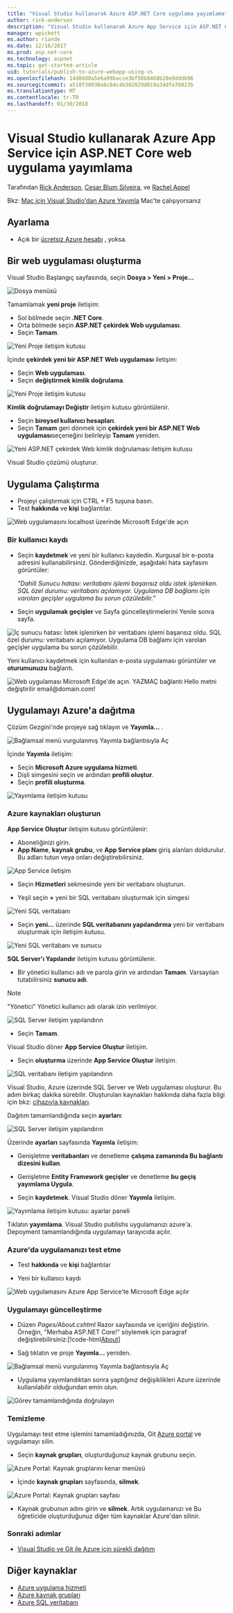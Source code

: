 ```yaml
---
title: "Visual Studio kullanarak Azure ASP.NET Core uygulama yayımlama"
author: rick-anderson
description: "Visual Studio kullanarak Azure App Service için ASP.NET Core uygulama yayımlama öğrenin."
manager: wpickett
ms.author: riande
ms.date: 12/16/2017
ms.prod: asp.net-core
ms.technology: aspnet
ms.topic: get-started-article
uid: tutorials/publish-to-azure-webapp-using-vs
ms.openlocfilehash: 14d8dd0a5e6a99bacce3bf50b0468b20e0dddb96
ms.sourcegitcommit: a510f38930abc84c4b302029d019a34dfe76823b
ms.translationtype: MT
ms.contentlocale: tr-TR
ms.lasthandoff: 01/30/2018
---
```

# <a name="publish-an-aspnet-core-web-app-to-azure-app-service-using-visual-studio"></a>Visual Studio kullanarak Azure App Service için ASP.NET Core web uygulama yayımlama

Tarafından [Rick Anderson](https://twitter.com/RickAndMSFT), [Cesar Blum Silveira](https://github.com/cesarbs), ve [Rachel Appel](https://twitter.com/rachelappel)

Bkz: [Mac için Visual Studio'dan Azure Yayımla](https://blog.xamarin.com/publish-azure-visual-studio-mac/) Mac'te çalışıyorsanız

## <a name="set-up"></a>Ayarlama

* Açık bir [ücretsiz Azure hesabı](https://aka.ms/K5y5yh) , yoksa. 

## <a name="create-a-web-app"></a>Bir web uygulaması oluşturma

Visual Studio Başlangıç sayfasında, seçin **Dosya > Yeni > Proje...**

![Dosya menüsü](publish-to-azure-webapp-using-vs/_static/file_new_project.png)

Tamamlamak **yeni proje** iletişim:

* Sol bölmede seçin **.NET Core**.
* Orta bölmede seçin **ASP.NET çekirdek Web uygulaması**.
* Seçin **Tamam**.

![Yeni Proje iletişim kutusu](publish-to-azure-webapp-using-vs/_static/new_prj.png)

İçinde **çekirdek yeni bir ASP.NET Web uygulaması** iletişim:

* Seçin **Web uygulaması**.
* Seçin **değiştirmek kimlik doğrulama**.

![Yeni Proje iletişim kutusu](publish-to-azure-webapp-using-vs/_static/new_prj_2.png)

**Kimlik doğrulamayı Değiştir** iletişim kutusu görüntülenir. 

* Seçin **bireysel kullanıcı hesapları**.
* Seçin **Tamam** geri dönmek için **çekirdek yeni bir ASP.NET Web uygulaması**seçeneğini belirleyip **Tamam** yeniden.

![Yeni ASP.NET çekirdek Web kimlik doğrulaması iletişim kutusu](publish-to-azure-webapp-using-vs/_static/new_prj_auth.png) 

Visual Studio çözümü oluşturur.

## <a name="run-the-app"></a>Uygulama Çalıştırma

* Projeyi çalıştırmak için CTRL + F5 tuşuna basın.
* Test **hakkında** ve **kişi** bağlantılar.

![Web uygulamasını localhost üzerinde Microsoft Edge'de açın](publish-to-azure-webapp-using-vs/_static/show.png)

### <a name="register-a-user"></a>Bir kullanıcı kaydı

* Seçin **kaydetmek** ve yeni bir kullanıcı kaydedin. Kurgusal bir e-posta adresini kullanabilirsiniz. Gönderdiğinizde, aşağıdaki hata sayfasını görüntüler:

    *"Dahili Sunucu hatası: veritabanı işlemi başarısız oldu istek işlenirken. SQL özel durumu: veritabanı açılamıyor. Uygulama DB bağlamı için varolan geçişler uygulama bu sorun çözülebilir."*
* Seçin **uygulamak geçişler** ve Sayfa güncelleştirmelerini Yenile sonra sayfa.

![İç sunucu hatası: İstek işlenirken bir veritabanı işlemi başarısız oldu. SQL özel durumu: veritabanı açılamıyor. Uygulama DB bağlamı için varolan geçişler uygulama bu sorun çözülebilir.](publish-to-azure-webapp-using-vs/_static/mig.png)

Yeni kullanıcı kaydetmek için kullanılan e-posta uygulaması görüntüler ve **oturumunuzu** bağlantı.

![Web uygulaması Microsoft Edge'de açın. YAZMAÇ bağlantı Hello metni değiştirilir email@domain.com!](publish-to-azure-webapp-using-vs/_static/hello.png)

## <a name="deploy-the-app-to-azure"></a>Uygulamayı Azure'a dağıtma

Çözüm Gezgini'nde projeye sağ tıklayın ve **Yayımla...** .

![Bağlamsal menü vurgulanmış Yayımla bağlantısıyla Aç](publish-to-azure-webapp-using-vs/_static/pub.png)

İçinde **Yayımla** iletişim:

* Seçin **Microsoft Azure uygulama hizmeti**.
* Dişli simgesini seçin ve ardından **profili oluştur**.
* Seçin **profili oluşturma**.

![Yayımlama iletişim kutusu](publish-to-azure-webapp-using-vs/_static/maas1.png)

### <a name="create-azure-resources"></a>Azure kaynakları oluşturun

**App Service Oluştur** iletişim kutusu görüntülenir:

* Aboneliğinizi girin.
* **App Name**, **kaynak grubu**, ve **App Service planı** giriş alanları doldurulur. Bu adları tutun veya onları değiştirebilirsiniz.

![App Service iletişim](publish-to-azure-webapp-using-vs/_static/newrg1.png)

* Seçin **Hizmetleri** sekmesinde yeni bir veritabanı oluşturun.

* Yeşil seçin  **+**  yeni bir SQL veritabanı oluşturmak için simgesi

![Yeni SQL veritabanı](publish-to-azure-webapp-using-vs/_static/sql.png)

* Seçin **yeni...**  üzerinde **SQL veritabanını yapılandırma** yeni bir veritabanı oluşturmak için iletişim kutusu.

![Yeni SQL veritabanı ve sunucu](publish-to-azure-webapp-using-vs/_static/conf.png)

**SQL Server'ı Yapılandır** iletişim kutusu görüntülenir.

* Bir yönetici kullanıcı adı ve parola girin ve ardından **Tamam**. Varsayılan tutabilirsiniz **sunucu adı**. 

> [!NOTE]
> "Yönetici" Yönetici kullanıcı adı olarak izin verilmiyor.

![SQL Server iletişim yapılandırın](publish-to-azure-webapp-using-vs/_static/conf_servername.png)

* Seçin **Tamam**.

Visual Studio döner **App Service Oluştur** iletişim.

* Seçin **oluşturma** üzerinde **App Service Oluştur** iletişim.

![SQL veritabanı iletişim yapılandırın](publish-to-azure-webapp-using-vs/_static/conf_final.png)

Visual Studio, Azure üzerinde SQL Server ve Web uygulaması oluşturur. Bu adım birkaç dakika sürebilir. Oluşturulan kaynakları hakkında daha fazla bilgi için bkz: [cihazıyla kaynakları](#additonal-resources).

Dağıtım tamamlandığında seçin **ayarları**:

![SQL Server iletişim yapılandırın](publish-to-azure-webapp-using-vs/_static/set.png)

Üzerinde **ayarları** sayfasında **Yayımla** iletişim:

  * Genişletme **veritabanları** ve denetleme **çalışma zamanında Bu bağlantı dizesini kullan**.
  * Genişletme **Entity Framework geçişler** ve denetleme **bu geçiş yayımlama Uygula**.

* Seçin **kaydetmek**. Visual Studio döner **Yayımla** iletişim. 

![Yayımlama iletişim kutusu: ayarlar paneli](publish-to-azure-webapp-using-vs/_static/pubs.png)

Tıklatın **yayımlama**. Visual Studio publishs uygulamanızı azure'a. Depoyment tamamlandığında uygulamayı tarayıcıda açılır.

### <a name="test-your-app-in-azure"></a>Azure'da uygulamanızı test etme

* Test **hakkında** ve **kişi** bağlantılar

* Yeni bir kullanıcı kaydı

![Web uygulamasını Azure App Service'te Microsoft Edge açılır](publish-to-azure-webapp-using-vs/_static/register.png)

### <a name="update-the-app"></a>Uygulamayı güncelleştirme

* Düzen *Pages/About.cshtml* Razor sayfasında ve içeriğini değiştirin. Örneğin, "Merhaba ASP.NET Core!" söylemek için paragraf değiştirebilirsiniz:[!code-html[About](publish-to-azure-webapp-using-vs/sample/about.cshtml?highlight=9&range=1-9)]

* Sağ tıklatın ve proje **Yayımla...**  yeniden.

![Bağlamsal menü vurgulanmış Yayımla bağlantısıyla Aç](publish-to-azure-webapp-using-vs/_static/pub.png)

* Uygulama yayımlandıktan sonra yaptığınız değişiklikleri Azure üzerinde kullanılabilir olduğundan emin olun.

![Görev tamamlandığında doğrulayın](publish-to-azure-webapp-using-vs/_static/final.png)

### <a name="clean-up"></a>Temizleme

Uygulamayı test etme işlemini tamamladığınızda, Git [Azure portal](https://portal.azure.com/) ve uygulamayı silin.

* Seçin **kaynak grupları**, oluşturduğunuz kaynak grubunu seçin.

![Azure Portal: Kaynak gruplarını kenar menüsü](publish-to-azure-webapp-using-vs/_static/portalrg.png)

* İçinde **kaynak grupları** sayfasında, **silmek**.

![Azure Portal: Kaynak grupları sayfası](publish-to-azure-webapp-using-vs/_static/rgd.png)

* Kaynak grubunun adını girin ve **silmek**. Artık uygulamanızı ve Bu öğreticide oluşturduğunuz diğer tüm kaynaklar Azure'dan silinir.

### <a name="next-steps"></a>Sonraki adımlar

* [Visual Studio ve Git ile Azure için sürekli dağıtım](xref:host-and-deploy/azure-apps/azure-continuous-deployment)

## <a name="additonal-resources"></a>Diğer kaynaklar

* [Azure uygulama hizmeti](https://docs.microsoft.com/azure/app-service/app-service-web-overview)
* [Azure kaynak grupları](https://docs.microsoft.com/azure/azure-resource-manager/resource-group-overview#resource-groups)
* [Azure SQL veritabanı](https://docs.microsoft.com/azure/sql-database/)
